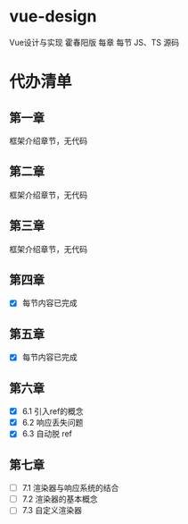 # vue-design

Vue设计与实现 霍春阳版 每章 每节 JS、TS 源码

# 代办清单

## 第一章
框架介绍章节，无代码

## 第二章
框架介绍章节，无代码

## 第三章
框架介绍章节，无代码

## 第四章
- [x] 每节内容已完成

## 第五章
- [x] 每节内容已完成

## 第六章
- [x] 6.1 引入ref的概念 
- [x] 6.2 响应丢失问题
- [x] 6.3 自动脱 ref

## 第七章

- [ ] 7.1 渲染器与响应系统的结合
- [ ] 7.2 渲染器的基本概念
- [ ] 7.3 自定义渲染器 